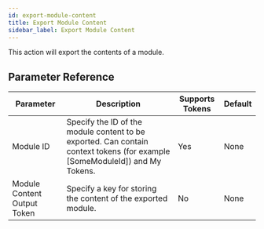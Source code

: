 ```yaml
---
id: export-module-content
title: Export Module Content
sidebar_label: Export Module Content
---
```



This action will export the contents of a module.

## Parameter Reference
| Parameter | Description | Supports Tokens | Default |
| -- | -- | -- | -- |
| Module ID | Specify the ID of the module content to be exported. Can contain context tokens (for example [SomeModuleId]) and My Tokens. | Yes | None |
| Module Content Output Token | Specify a key for storing the content of the exported module. | No | None |
